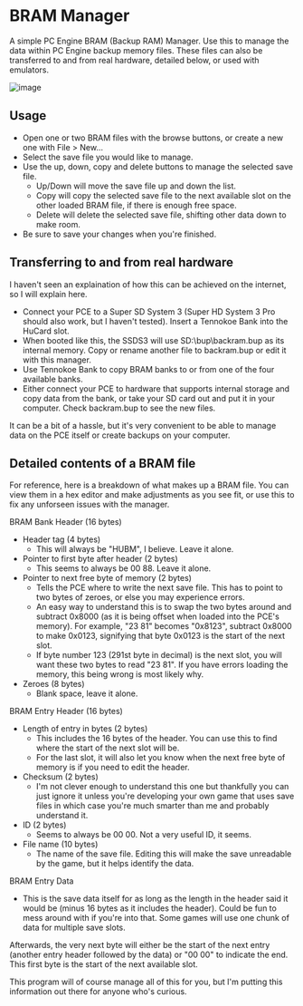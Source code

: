 # BRAM Manager
A simple PC Engine BRAM (Backup RAM) Manager. Use this to manage the data within PC Engine backup memory files.
These files can also be transferred to and from real hardware, detailed below, or used with emulators.

![image](https://user-images.githubusercontent.com/8471483/150586497-7533613d-6088-4f57-a0bc-535fd23ccd1f.png)


## Usage
* Open one or two BRAM files with the browse buttons, or create a new one with File > New...
* Select the save file you would like to manage.
* Use the up, down, copy and delete buttons to manage the selected save file.
  * Up/Down will move the save file up and down the list.
  * Copy will copy the selected save file to the next available slot on the other loaded BRAM file, if there is enough free space.
  * Delete will delete the selected save file, shifting other data down to make room.
* Be sure to save your changes when you're finished.

## Transferring to and from real hardware
I haven't seen an explaination of how this can be achieved on the internet, so I will explain here.
* Connect your PCE to a Super SD System 3 (Super HD System 3 Pro should also work, but I haven't tested). Insert a Tennokoe Bank into the HuCard slot.
* When booted like this, the SSDS3 will use SD:\bup\backram.bup as its internal memory. Copy or rename another file to backram.bup or edit it with this manager.
* Use Tennokoe Bank to copy BRAM banks to or from one of the four available banks.
* Either connect your PCE to hardware that supports internal storage and copy data from the bank, or take your SD card out and put it in your computer. Check backram.bup to see the new files.

It can be a bit of a hassle, but it's very convenient to be able to manage data on the PCE itself or create backups on your computer.

## Detailed contents of a BRAM file
For reference, here is a breakdown of what makes up a BRAM file. You can view them in a hex editor and make adjustments as you see fit, or use this to fix any unforseen issues with the manager.

BRAM Bank Header (16 bytes)
* Header tag (4 bytes)
  * This will always be "HUBM", I believe. Leave it alone.
* Pointer to first byte after header (2 bytes)
  * This seems to always be 00 88. Leave it alone.
* Pointer to next free byte of memory (2 bytes)
  * Tells the PCE where to write the next save file. This has to point to two bytes of zeroes, or else you may experience errors.
  * An easy way to understand this is to swap the two bytes around and subtract 0x8000 (as it is being offset when loaded into the PCE's memory). For example, "23 81" becomes "0x8123", subtract 0x8000 to make 0x0123, signifying that byte 0x0123 is the start of the next slot.
  * If byte number 123 (291st byte in decimal) is the next slot, you will want these two bytes to read "23 81". If you have errors loading the memory, this being wrong is most likely why.
* Zeroes (8 bytes)
  * Blank space, leave it alone.

BRAM Entry Header (16 bytes)
* Length of entry in bytes (2 bytes)
  * This includes the 16 bytes of the header. You can use this to find where the start of the next slot will be.
  * For the last slot, it will also let you know when the next free byte of memory is if you need to edit the header.
* Checksum (2 bytes)
  * I'm not clever enough to understand this one but thankfully you can just ignore it unless you're developing your own game that uses save files in which case you're much smarter than me and probably understand it.
* ID (2 bytes)
  * Seems to always be 00 00. Not a very useful ID, it seems.
* File name (10 bytes)
  * The name of the save file. Editing this will make the save unreadable by the game, but it helps identify the data.

BRAM Entry Data
* This is the save data itself for as long as the length in the header said it would be (minus 16 bytes as it includes the header). Could be fun to mess around with if you're into that. Some games will use one chunk of data for multiple save slots.

Afterwards, the very next byte will either be the start of the next entry (another entry header followed by the data) or "00 00" to indicate the end. This first byte is the start of the next available slot.

This program will of course manage all of this for you, but I'm putting this information out there for anyone who's curious.
